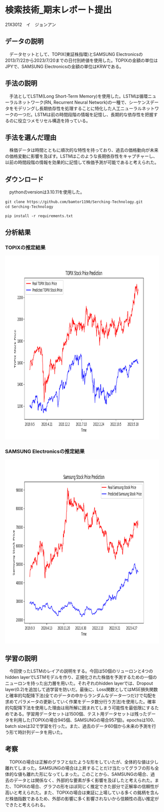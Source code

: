 # 検索技術_期末レポート提出
21X3012　イ　ジョンアン

## データの説明
　データセットとして、TOPIX(東証株指環)とSAMSUNG Electronicsの2013/7/22から2023/7/20までの日付別終値を使用した。TOPIXの金額の単位はJPYで、SAMSUNG Electronicsの金額の単位はKRWである。

## 手法の説明
　手法としてLSTM(Long Short-Term Memory)を使用した。LSTMは循環ニューラルネットワーク(RN, Recurrent Neural Network)の一種で、シーケンスデータをモデリングし長期依存性を処理することに特化した人工ニューラルネットワークの一つだ。LSTMは前の時間段階の情報を記憶し、長期的な依存性を把握するのに役立つメモリセル構造を持っている。

## 手法を選んだ理由
　株価データは時間とともに順次的な特性を持っており、過去の価格動向が未来の価格変動に影響を及ぼす。LSTMはこのような長期依存性をキャプチャーし、以前の時間段階の情報を効果的に記憶して株価予測が可能であると考えられた。

## ダウンロード
　pythonのversionは3.10.11を使用した。
```
git clone https://github.com/bamtor1190/Serching-Technology.git
cd Serching-Technology
```
```
pip install -r requirements.txt
```

## 分析結果
### TOPIXの推定結果
<center><img src="/img/Figure_1.png" width="800" height="600"></center>

### SAMSUNG Electronicsの推定結果
<center><img src="/img/Figure_2.png" width="800" height="600"></center>

## 学習の説明
　今回使ったLSTMのレイアの説明をする。今回は50個のリューロンと4つのhidden layerでLSTMモデルを作り、正規化された株価を予測するための一個のニューロンを持った出力層を用いた。それぞれのhidden layerでは、Dropout layer(0.2)を追加して過学習を防いだ。最後に、Loss関数としてはMSE損失関数と確率的勾配降下法(全てのデータの中からランダムなデータ一つだけで勾配を求めてパラメータの更新していく作業をデータ数分行う方法)を使用した。確率的勾配降下法を使用した理由は局所解に囲まれてしまう可能性を最低限にするためである。学習用データセットは1500個、テスト用データセットは残ったデータを利用した(TOPIXの場合945個、SAMSUNGの場合957個)。epochsは100、batch sizeは32で学習を行った。また、過去のデータ60個から未来の予測を行う形て時計列データを用いた。

## 考察
　TOPIXの場合は正解のグラフと似たような形をしていたが、全体的な値は少し離れてしまった。SAMSUNGの場合は上昇することだけ当たってグラフの形も全体的な値も離れた形になってしまった。このことから、SAMSUNGの場合、過去のデータとは関係なく、外部的な要素が多く影響を及ぼしたと考えられた。また、TOPIXの場合、グラフの形をほぼ同じく推定できた部分で正解率の信頼性が高いと考えられた。また、TOPIXの場合は東証に上場している多くの銘柄を含んだ株価指数であるため、外部の影響に多く影響されないから信頼性の高い推定ができたと考えられる。
